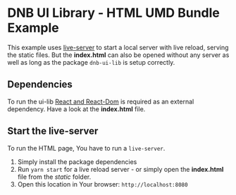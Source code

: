 # DNB UI Library - HTML UMD Bundle Example

This example uses [live-server](https://www.npmjs.com/package/live-server) to start a local server with live reload, serving the static files. But the **index.html** can also be opened without any server as well as long as the package `dnb-ui-lib` is setup correctly.

## Dependencies

To run the ui-lib [React and React-Dom](https://cdnjs.com/libraries/react) is required as an external dependency. Have a look at the **index.html** file.

## Start the live-server

To run the HTML page, You have to run a `live-server`.

1. Simply install the package dependencies
1. Run `yarn start` for a live reload server - or simply open the **index.html** file from the _static_ folder.
1. Open this location in Your browser: `http://localhost:8080`
